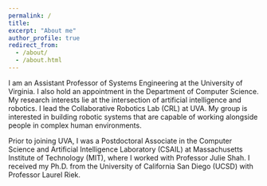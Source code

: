 ```yaml
---
permalink: /
title: 
excerpt: "About me"
author_profile: true
redirect_from: 
  - /about/
  - /about.html
---
```


I am an Assistant Professor of Systems Engineering at the University of Virginia. I also hold an appointment in the Department of Computer Science. My research interests lie at the intersection of artificial intelligence and robotics. I lead the Collaborative Robotics Lab (CRL) at UVA. My group is interested in building robotic systems that are capable of working alongside people in complex human environments. 

Prior to joining UVA, I was a Postdoctoral Associate in the Computer Science and Artificial Intelligence Laboratory (CSAIL) at Massachusetts Institute of Technology (MIT), where I worked with Professor Julie Shah. I received my Ph.D. from the University of California San Diego (UCSD) with Professor Laurel Riek.



